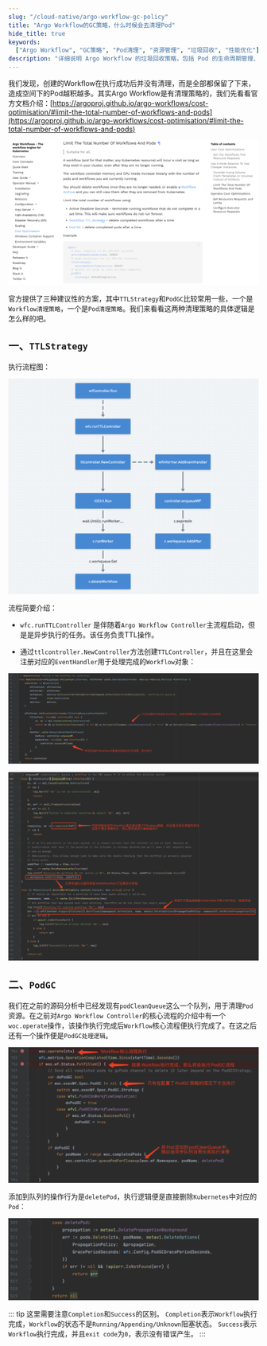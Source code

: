 ```yaml
---
slug: "/cloud-native/argo-workflow-gc-policy"
title: "Argo Workflow的GC策略，什么时候会去清理Pod"
hide_title: true
keywords:
  ["Argo Workflow", "GC策略", "Pod清理", "资源管理", "垃圾回收", "性能优化"]
description: "详细说明 Argo Workflow 的垃圾回收策略，包括 Pod 的生命周期管理、清理时机和相关配置参数的解析"
---
```


我们发现，创建的Workflow在执行成功后并没有清理，而是全部都保留了下来，造成空间下的Pod越积越多。其实Argo Workflow是有清理策略的，我们先看看官方文档介绍：[https://argoproj.github.io/argo-workflows/cost-optimisation/#limit-the-total-number-of-workflows-and-pods](https://argoproj.github.io/argo-workflows/cost-optimisation/#limit-the-total-number-of-workflows-and-pods)

![](/attachments/image2021-7-6_16-15-19.png)

官方提供了三种建议性的方案，其中`TTLStrategy`和`PodGC`比较常用一些，一个是`Workflow清理策略`，一个是`Pod清理策略`。我们来看看这两种清理策略的具体逻辑是怎么样的吧。

## 一、`TTLStrategy`

执行流程图：

![](/attachments/image2021-7-6_16-42-1.png)

流程简要介绍：

*   `wfc.runTTLController` 是伴随着`Argo Workflow Controller`主流程启动，但是是异步执行的任务。该任务负责TTL操作。
    
*   通过`ttlcontroller.NewController`方法创建`TTLController`，并且在这里会注册对应的`EventHandler`用于处理完成的`Workflow`对象：

![](/attachments/image2021-7-6_16-47-1.png)

![](/attachments/image2021-7-6_16-50-23.png)

## 二、`PodGC`

我们在之前的源码分析中已经发现有`podCleanQueue`这么一个队列，用于清理`Pod`资源。在之前对`Argo Workflow Controller`的核心流程的介绍中有一个`woc.operate`操作，该操作执行完成后`Workflow`核心流程便执行完成了。在这之后还有一个操作便是`PodGC处理逻辑`。

![](/attachments/image2021-7-6_17-12-0.png)

添加到队列的操作行为是`deletePod`，执行逻辑便是直接删除`Kubernetes`中对应的`Pod`：

![](/attachments/image2021-7-6_17-14-46.png)

::: tip
这里需要注意`Completion`和`Success`的区别。
`Completion`表示`Workflow`执行完成，`Workflow`的状态不是`Running/Appending/Unknown`阻塞状态。
`Success`表示`Workflow`执行完成，并且`exit code`为`0`，表示没有错误产生。
:::
  

  

